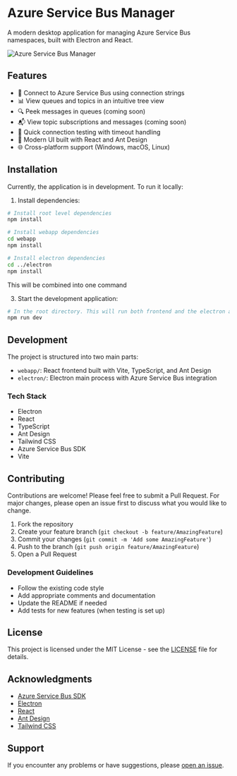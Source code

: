 # Azure Service Bus Manager

A modern desktop application for managing Azure Service Bus namespaces, built with Electron and React.

![Azure Service Bus Manager](screenshots/app.png)

## Features

- 🔐 Connect to Azure Service Bus using connection strings
- 📊 View queues and topics in an intuitive tree view
- 🔍 Peek messages in queues (coming soon)
- 📬 View topic subscriptions and messages (coming soon)
- 🎯 Quick connection testing with timeout handling
- 💫 Modern UI built with React and Ant Design
- 🌐 Cross-platform support (Windows, macOS, Linux)

## Installation

Currently, the application is in development. To run it locally:

1. Install dependencies:

```bash
# Install root level dependencies
npm install

# Install webapp dependencies
cd webapp
npm install

# Install electron dependencies
cd ../electron
npm install
```

This will be combined into one command

3. Start the development application:

```bash
# In the root directory. This will run both frontend and the electron app
npm run dev
```

## Development

The project is structured into two main parts:

- `webapp/`: React frontend built with Vite, TypeScript, and Ant Design
- `electron/`: Electron main process with Azure Service Bus integration

### Tech Stack

- Electron
- React
- TypeScript
- Ant Design
- Tailwind CSS
- Azure Service Bus SDK
- Vite

## Contributing

Contributions are welcome! Please feel free to submit a Pull Request. For major changes, please open an issue first to discuss what you would like to change.

1. Fork the repository
2. Create your feature branch (`git checkout -b feature/AmazingFeature`)
3. Commit your changes (`git commit -m 'Add some AmazingFeature'`)
4. Push to the branch (`git push origin feature/AmazingFeature`)
5. Open a Pull Request

### Development Guidelines

- Follow the existing code style
- Add appropriate comments and documentation
- Update the README if needed
- Add tests for new features (when testing is set up)

## License

This project is licensed under the MIT License - see the [LICENSE](LICENSE) file for details.

## Acknowledgments

- [Azure Service Bus SDK](https://github.com/Azure/azure-sdk-for-js/tree/main/sdk/servicebus/service-bus)
- [Electron](https://www.electronjs.org/)
- [React](https://reactjs.org/)
- [Ant Design](https://ant.design/)
- [Tailwind CSS](https://tailwindcss.com/)

## Support

If you encounter any problems or have suggestions, please [open an issue](https://github.com/miyurusagarage/azure-service-bus-manager/issues).
